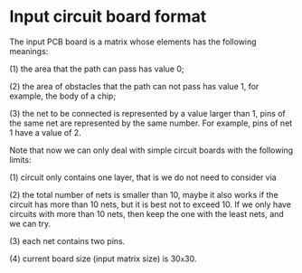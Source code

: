 # Input circuit board format

The input PCB board is a matrix whose elements has the following meanings:

(1) the area that the path can pass has value 0;

(2) the area of obstacles that the path can not pass has value 1, for example, the body of a chip;

(3) the net to be connected is represented by a value larger than 1, pins of the same net are represented by the same number. For example, pins of net 1 have a value of 2.

Note that now we can only deal with simple circuit boards with the following limits:

(1) circuit only contains one layer, that is we do not need to consider via

(2) the total number of nets is smaller than 10, maybe it also works if the circuit has more than 10 nets, but it is best not to exceed 10. If we only have circuits with more than 10 nets, then keep the one with the least nets, and we can try. 

(3) each net contains two pins. 

(4) current board size (input matrix size) is 30`x`30. 

